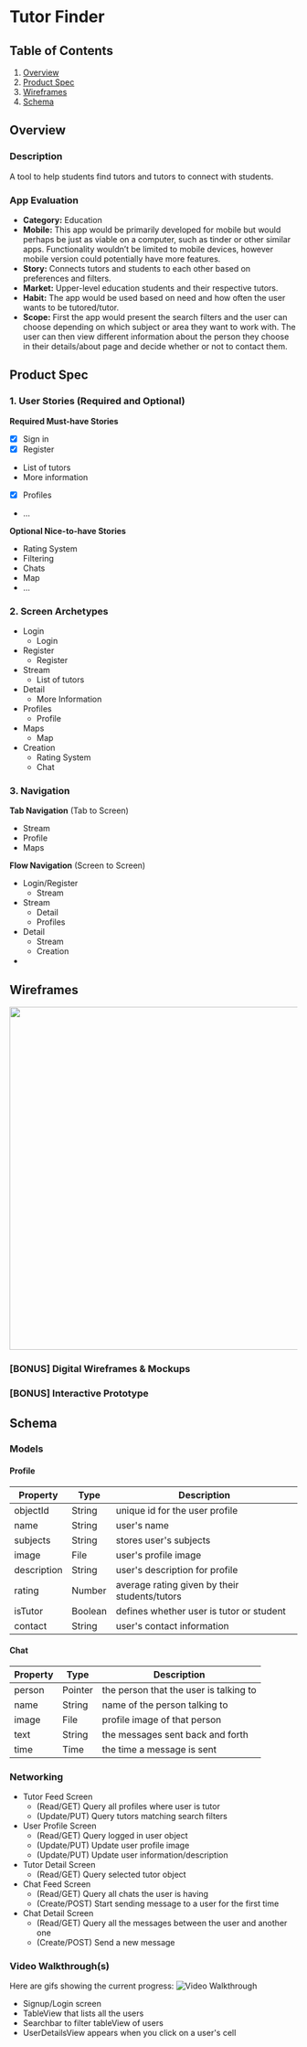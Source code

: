 # Tutor Finder

## Table of Contents
1. [Overview](#Overview)
1. [Product Spec](#Product-Spec)
1. [Wireframes](#Wireframes)
2. [Schema](#Schema)

## Overview
### Description
A tool to help students find tutors and tutors to connect with students.

### App Evaluation
- **Category:** Education
- **Mobile:** This app would be primarily developed for mobile but would perhaps be just as viable on a computer, such as tinder or other similar apps. Functionality wouldn’t be limited to mobile devices, however mobile version could potentially have more features.
- **Story:** Connects tutors and students to each other based on preferences and filters. 
- **Market:** Upper-level education students and their respective tutors.
- **Habit:** The app would be used based on need and how often the user wants to be tutored/tutor. 
- **Scope:** First the app would present the search filters and the user can choose depending on which subject or area they want to work with. The user can then view different information about the person they choose in their details/about page and decide whether or not to contact them.

## Product Spec

### 1. User Stories (Required and Optional)

**Required Must-have Stories**

* [x] Sign in
* [x] Register
* List of tutors
* More information
* [x] Profiles
* ...

**Optional Nice-to-have Stories**

* Rating System
* Filtering
* Chats
* Map
* ...

### 2. Screen Archetypes

* Login
   * Login
* Register
   * Register
* Stream
    * List of tutors
* Detail
    * More Information
* Profiles
    * Profile
* Maps
    * Map
* Creation
    * Rating System
    * Chat

### 3. Navigation

**Tab Navigation** (Tab to Screen)

* Stream
* Profile
* Maps

**Flow Navigation** (Screen to Screen)

* Login/Register
   * Stream
* Stream
   * Detail
   * Profiles
* Detail
    * Stream
    * Creation
* 


## Wireframes
<img src="https://imgur.com/X1Hd5X7.jpg" width=600>

### [BONUS] Digital Wireframes & Mockups

### [BONUS] Interactive Prototype

## Schema 
### Models
#### Profile

   | Property      | Type     | Description |
   | ------------- | -------- | ------------|
   | objectId      | String   | unique id for the user profile |
   | name          | String   | user's name 
   | subjects      | String   | stores user's subjects |
   | image         | File     | user's profile image|
   | description   | String   | user's description for profile |
   | rating        | Number   | average rating given by their students/tutors |
   | isTutor       | Boolean  | defines whether user is tutor or student |
   | contact       | String   | user's contact information |
   
#### Chat
   | Property      | Type     | Description |
   | ------------- | -------- | ------------|
   | person | Pointer| the person that the user is talking to |
   | name | String | name of the person talking to |
   | image | File | profile image of that person
   | text | String | the messages sent back and forth 
   | time | Time | the time a message is sent
   
### Networking
  - Tutor Feed Screen
      - (Read/GET) Query all profiles where user is tutor
      - (Update/PUT) Query tutors matching search filters
  - User Profile Screen
      - (Read/GET) Query logged in user object
      - (Update/PUT) Update user profile image
      - (Update/PUT) Update user information/description
  - Tutor Detail Screen
      - (Read/GET) Query selected tutor object
  - Chat Feed Screen
      - (Read/GET) Query all chats the user is having
      - (Create/POST) Start sending message to a user for the first time
  - Chat Detail Screen
      - (Read/GET) Query all the messages between the user and another one
      - (Create/POST) Send a new message 
### Video Walkthrough(s)
Here are gifs showing the current progress:
<img src='' title='Video Walkthrough' width='' alt='Video Walkthrough' />
- Signup/Login screen
- TableView that lists all the users
- Searchbar to filter tableView of users
- UserDetailsView appears when you click on a user's cell
